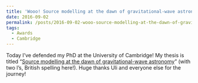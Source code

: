 ```yaml
---
title: 'Wooo! Source modelling at the dawn of gravitational-wave astronomy'
date: 2016-09-02
permalink: /posts/2016-09-02-wooo-source-modelling-at-the-dawn-of-gravitational-wave-astronomy
tags:
  - Awards
  - Cambridge
---
```


Today I’ve defended my PhD at the University of Cambridge! My thesis is titled “[Source modelling at the dawn of gravitational-wave astronomy](<https://www.repository.cam.ac.uk/items/a591b598-4b46-4da6-b5c6-767bb4444b18>)” (with two l’s, British spelling here!). Huge thanks Uli and everyone else for the journey!

